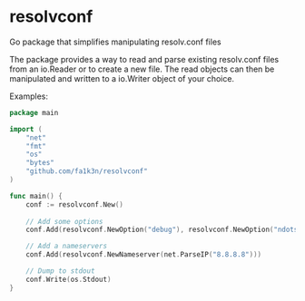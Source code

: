 # resolvconf

Go package that simplifies manipulating resolv.conf files

The package provides a way to read and parse existing resolv.conf files from an io.Reader or to create a new file. The read objects can then be manipulated and written to a io.Writer object of your choice. 

Examples:

```go
package main

import (
	"net"
	"fmt"
	"os"
	"bytes"
	"github.com/fa1k3n/resolvconf"
)

func main() {
	conf := resolvconf.New()
	
	// Add some options
	conf.Add(resolvconf.NewOption("debug"), resolvconf.NewOption("ndots", 3))

	// Add a nameservers
	conf.Add(resolvconf.NewNameserver(net.ParseIP("8.8.8.8")))

	// Dump to stdout
	conf.Write(os.Stdout)
}
```